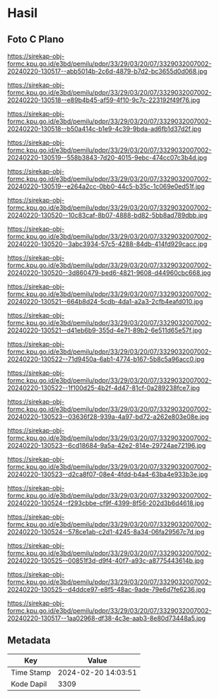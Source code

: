 # Hasil

## Foto C Plano

https://sirekap-obj-formc.kpu.go.id/e3bd/pemilu/pdpr/33/29/03/20/07/3329032007002-20240220-130517--abb5014b-2c6d-4879-b7d2-bc3655d0d068.jpg

https://sirekap-obj-formc.kpu.go.id/e3bd/pemilu/pdpr/33/29/03/20/07/3329032007002-20240220-130518--e89b4b45-af59-4f10-9c7c-223192f49f76.jpg

https://sirekap-obj-formc.kpu.go.id/e3bd/pemilu/pdpr/33/29/03/20/07/3329032007002-20240220-130518--b50a414c-b1e9-4c39-9bda-ad6fb1d37d2f.jpg

https://sirekap-obj-formc.kpu.go.id/e3bd/pemilu/pdpr/33/29/03/20/07/3329032007002-20240220-130519--558b3843-7d20-4015-9ebc-474cc07c3b4d.jpg

https://sirekap-obj-formc.kpu.go.id/e3bd/pemilu/pdpr/33/29/03/20/07/3329032007002-20240220-130519--e264a2cc-0bb0-44c5-b35c-1c069e0ed51f.jpg

https://sirekap-obj-formc.kpu.go.id/e3bd/pemilu/pdpr/33/29/03/20/07/3329032007002-20240220-130520--10c83caf-8b07-4888-bd82-5bb8ad789dbb.jpg

https://sirekap-obj-formc.kpu.go.id/e3bd/pemilu/pdpr/33/29/03/20/07/3329032007002-20240220-130520--3abc3934-57c5-4288-84db-414fd929cacc.jpg

https://sirekap-obj-formc.kpu.go.id/e3bd/pemilu/pdpr/33/29/03/20/07/3329032007002-20240220-130520--3d860479-bed6-4821-9608-d44960cbc668.jpg

https://sirekap-obj-formc.kpu.go.id/e3bd/pemilu/pdpr/33/29/03/20/07/3329032007002-20240220-130521--664b8d24-5cdb-4da1-a2a3-2cfb4eafd010.jpg

https://sirekap-obj-formc.kpu.go.id/e3bd/pemilu/pdpr/33/29/03/20/07/3329032007002-20240220-130521--d41eb6b9-355d-4e71-89b2-6e511d65e57f.jpg

https://sirekap-obj-formc.kpu.go.id/e3bd/pemilu/pdpr/33/29/03/20/07/3329032007002-20240220-130522--71d9450a-6ab1-4774-b167-5b8c5a96acc0.jpg

https://sirekap-obj-formc.kpu.go.id/e3bd/pemilu/pdpr/33/29/03/20/07/3329032007002-20240220-130522--1f100d25-4b2f-4d47-81cf-0a289238fce7.jpg

https://sirekap-obj-formc.kpu.go.id/e3bd/pemilu/pdpr/33/29/03/20/07/3329032007002-20240220-130523--03636f28-939a-4a97-bd72-a262e803e08e.jpg

https://sirekap-obj-formc.kpu.go.id/e3bd/pemilu/pdpr/33/29/03/20/07/3329032007002-20240220-130523--6cd18684-9a5a-42e2-814e-29724ae72196.jpg

https://sirekap-obj-formc.kpu.go.id/e3bd/pemilu/pdpr/33/29/03/20/07/3329032007002-20240220-130523--d2ca8f07-08e4-4fdd-b4a4-63ba4e933b3e.jpg

https://sirekap-obj-formc.kpu.go.id/e3bd/pemilu/pdpr/33/29/03/20/07/3329032007002-20240220-130524--f293cbbe-cf9f-4399-8f56-202d3b6d4618.jpg

https://sirekap-obj-formc.kpu.go.id/e3bd/pemilu/pdpr/33/29/03/20/07/3329032007002-20240220-130524--578ce1ab-c2d1-4245-8a34-06fa29567c7d.jpg

https://sirekap-obj-formc.kpu.go.id/e3bd/pemilu/pdpr/33/29/03/20/07/3329032007002-20240220-130525--00851f3d-d9f4-40f7-a93c-a8775443614b.jpg

https://sirekap-obj-formc.kpu.go.id/e3bd/pemilu/pdpr/33/29/03/20/07/3329032007002-20240220-130525--d4ddce97-e8f5-48ac-9ade-79e6d7fe6236.jpg

https://sirekap-obj-formc.kpu.go.id/e3bd/pemilu/pdpr/33/29/03/20/07/3329032007002-20240220-130517--1aa02968-df38-4c3e-aab3-8e80d73448a5.jpg


## Metadata

| Key        | Value               |
| ---------- | ------------------- |
| Time Stamp | 2024-02-20 14:03:51 |
| Kode Dapil | 3309                |



